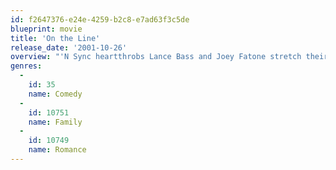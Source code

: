 ```yaml
---
id: f2647376-e24e-4259-b2c8-e7ad63f3c5de
blueprint: movie
title: 'On the Line'
release_date: '2001-10-26'
overview: "'N Sync heartthrobs Lance Bass and Joey Fatone stretch their thespian muscles in their acting debut. A young man (Bass) is smitten with a girl (Emmanuelle Chriqui) he meets on a subway train and spends the rest of the movie trying to reunite with her. The man's best friend (Fatone) helps him in his quest by wallpapering Chicago with posters and signs that soon become the talk of the town."
genres:
  -
    id: 35
    name: Comedy
  -
    id: 10751
    name: Family
  -
    id: 10749
    name: Romance
---
```

